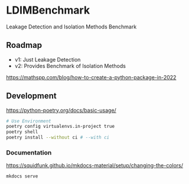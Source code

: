 # LDIMBenchmark

Leakage Detection and Isolation Methods Benchmark

## Roadmap

- v1: Just Leakage Detection
- v2: Provides Benchmark of Isolation Methods

https://mathspp.com/blog/how-to-create-a-python-package-in-2022

## Development

https://python-poetry.org/docs/basic-usage/

```bash
# Use Environment
poetry config virtualenvs.in-project true
poetry shell
poetry install --without ci # --with ci

```

### Documentation

https://squidfunk.github.io/mkdocs-material/setup/changing-the-colors/

```
mkdocs serve
```
